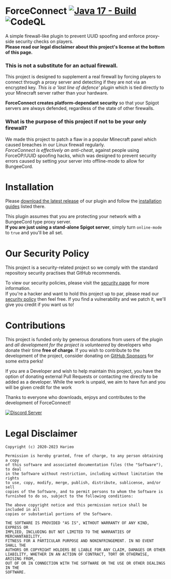# ForceConnect [![Java 17 - Build](https://github.com/Harieo/ForceConnect/actions/workflows/java-17-build.yml/badge.svg)](https://github.com/Harieo/ForceConnect/actions/workflows/java-17-build.yml) ![CodeQL](https://github.com/Harieo/ForceConnect/workflows/CodeQL/badge.svg)
A simple firewall-like plugin to prevent UUID spoofing and enforce proxy-side security checks on players.  
**Please read our legal disclaimer about this project's license at the bottom of this page.**

### This is not a substitute for an actual firewall.
This project is designed to supplement a real firewall by forcing players to connect through a proxy server and detecting if they are not via an encrypted key. 
*This is a 'last line of defence' plugin* which is tied directly to your Minecraft server rather than your hardware. 

**ForceConnect creates platform-dependant security** so that your Spigot servers are always defended, regardless of the state of other firewalls.

### What is the purpose of this project if not to be your only firewall?
We made this project to patch a flaw in a popular Minecraft panel which caused breaches in our Linux firewall regularly.  
*ForceConnect is effectively an anti-cheat*, against people using ForceOP/UUID spoofing hacks, which was designed to prevent security errors caused by setting 
your server into offline-mode to allow for BungeeCord.

# Installation
Please [download the latest release](https://github.com/Harieo/ForceConnect/releases) of our plugin and 
follow the [installation guides](https://github.com/Harieo/ForceConnect/wiki) listed there.

This plugin assumes that you are protecting your network with a BungeeCord type proxy server.  
**If you are just using a stand-alone Spigot server**, simply turn `online-mode` to `true` and you'll be all set.

# Our Security Policy
This project is a security-related project so we comply with the standard repository security practises that GitHub recommends.

To view our security policies, please visit the [security page](https://github.com/Harieo/ForceConnect/security) for more information.  
If you're a hacker and want to hold this project up to par, please read our [security policy](https://github.com/Harieo/ForceConnect/security/policy) 
then feel free. If you find a vulnerability and we patch it, we'll give you credit if you want us to!

# Contributions
This project is funded only by generous donations from users of the plugin and _all development for the project is volunteered_
by developers who donate their time **free of charge**. If you wish to contribute to the development of the project, consider donating
on [GitHub Sponsors](https://github.com/sponsors/Harieo) for some extra perks!
  
If you are a Developer and wish to help maintain this project, you have the option of donating external Pull Requests or 
contacting me directly to be added as a developer. While the work is unpaid, we aim to have fun and you will be given credit for the work

Thanks to everyone who downloads, enjoys and contributes to the development of ForceConnect!

[![Discord Server](https://discordapp.com/api/guilds/679733506427191330/embed.png?style=banner2)](https://discord.gg/6BqzW5aCgg)

# Legal Disclaimer
```
Copyright (c) 2020-2023 Harieo

Permission is hereby granted, free of charge, to any person obtaining a copy
of this software and associated documentation files (the "Software"), to deal
in the Software without restriction, including without limitation the rights
to use, copy, modify, merge, publish, distribute, sublicense, and/or sell
copies of the Software, and to permit persons to whom the Software is
furnished to do so, subject to the following conditions:

The above copyright notice and this permission notice shall be included in all
copies or substantial portions of the Software.

THE SOFTWARE IS PROVIDED "AS IS", WITHOUT WARRANTY OF ANY KIND, EXPRESS OR
IMPLIED, INCLUDING BUT NOT LIMITED TO THE WARRANTIES OF MERCHANTABILITY,
FITNESS FOR A PARTICULAR PURPOSE AND NONINFRINGEMENT. IN NO EVENT SHALL THE
AUTHORS OR COPYRIGHT HOLDERS BE LIABLE FOR ANY CLAIM, DAMAGES OR OTHER
LIABILITY, WHETHER IN AN ACTION OF CONTRACT, TORT OR OTHERWISE, ARISING FROM,
OUT OF OR IN CONNECTION WITH THE SOFTWARE OR THE USE OR OTHER DEALINGS IN THE
SOFTWARE.
```
